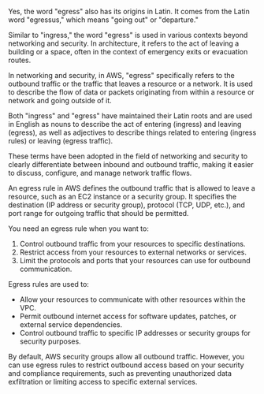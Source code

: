 Yes, the word "egress" also has its origins in Latin. It comes from the Latin word "egressus," which means "going out" or "departure."

Similar to "ingress," the word "egress" is used in various contexts beyond networking and security. In architecture, it refers to the act of leaving a building or a space, often in the context of emergency exits or evacuation routes.

In networking and security,  in AWS, "egress" specifically refers to the outbound traffic or the traffic that leaves a resource or a network. It is used to describe the flow of data or packets originating from within a resource or network and going outside of it.

Both "ingress" and "egress" have maintained their Latin roots and are used in English as nouns to describe the act of entering (ingress) and leaving (egress), as well as adjectives to describe things related to entering (ingress rules) or leaving (egress traffic).

These terms have been adopted in the field of networking and security to clearly differentiate between inbound and outbound traffic, making it easier to discuss, configure, and manage network traffic flows.

An egress rule in AWS defines the outbound traffic that is allowed to leave a resource, such as an EC2 instance or a security group. It specifies the destination (IP address or security group), protocol (TCP, UDP, etc.), and port range for outgoing traffic that should be permitted.

You need an egress rule when you want to:

1. Control outbound traffic from your resources to specific destinations.
2. Restrict access from your resources to external networks or services.
3. Limit the protocols and ports that your resources can use for outbound communication.

Egress rules are  used to:
- Allow your resources to communicate with other resources within the VPC.
- Permit outbound internet access for software updates, patches, or external service dependencies.
- Control outbound traffic to specific IP addresses or security groups for security purposes.

By default, AWS security groups allow all outbound traffic. However, you can use egress rules to restrict outbound access based on your security and compliance requirements, such as preventing unauthorized data exfiltration or limiting access to specific external services.

